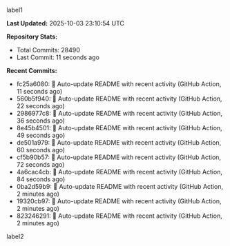
label1 
<!-- ACTIVITY_START -->
**Last Updated:** 2025-10-03 23:10:54 UTC

**Repository Stats:**
- Total Commits: 28490
- Last Commit: 11 seconds ago

**Recent Commits:**
- fc25a6080: 🤖 Auto-update README with recent activity (GitHub Action, 11 seconds ago)
- 560b5f940: 🤖 Auto-update README with recent activity (GitHub Action, 22 seconds ago)
- 2986977c8: 🤖 Auto-update README with recent activity (GitHub Action, 36 seconds ago)
- 8e45b4501: 🤖 Auto-update README with recent activity (GitHub Action, 49 seconds ago)
- de501a979: 🤖 Auto-update README with recent activity (GitHub Action, 60 seconds ago)
- cf5b90b57: 🤖 Auto-update README with recent activity (GitHub Action, 72 seconds ago)
- 4a6cac4cb: 🤖 Auto-update README with recent activity (GitHub Action, 84 seconds ago)
- 0ba2d59b9: 🤖 Auto-update README with recent activity (GitHub Action, 2 minutes ago)
- 19320cb97: 🤖 Auto-update README with recent activity (GitHub Action, 2 minutes ago)
- 823246291: 🤖 Auto-update README with recent activity (GitHub Action, 2 minutes ago)
<!-- ACTIVITY_END -->

label2

